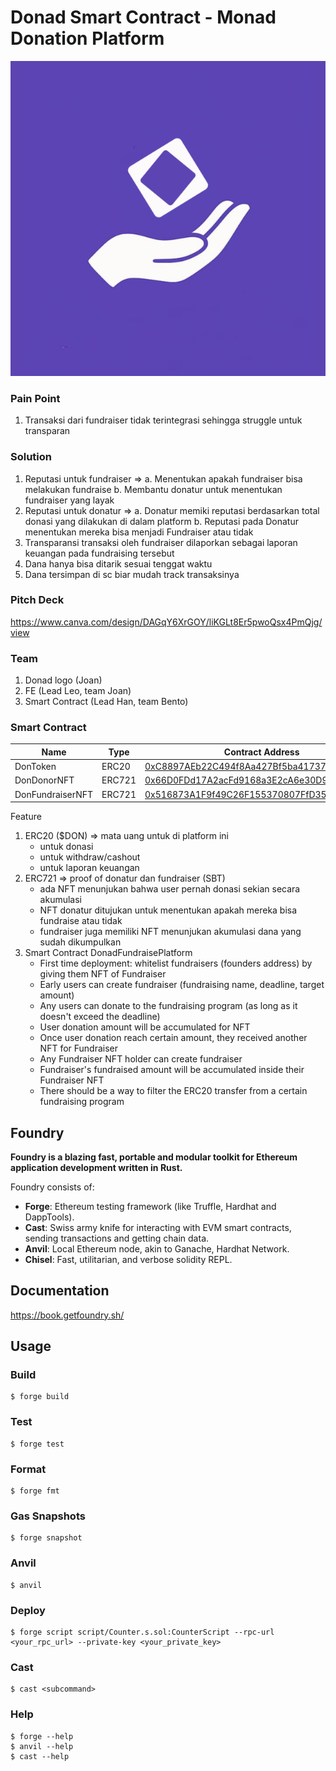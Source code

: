 # Donad Smart Contract - Monad Donation Platform

![./img/logo_center.webp](./img/logo_center.webp)

### Pain Point

1. Transaksi dari fundraiser tidak terintegrasi sehingga struggle untuk transparan

### Solution

1. Reputasi untuk fundraiser => 
    a. Menentukan apakah fundraiser bisa melakukan fundraise
    b. Membantu donatur untuk menentukan fundraiser yang layak
2. Reputasi untuk donatur =>
    a. Donatur memiki reputasi berdasarkan total donasi yang dilakukan di dalam platform
    b. Reputasi pada Donatur menentukan mereka bisa menjadi Fundraiser atau tidak
3. Transparansi transaksi oleh fundraiser dilaporkan sebagai laporan keuangan pada fundraising tersebut
4. Dana hanya bisa ditarik sesuai tenggat waktu
5. Dana tersimpan di sc biar mudah track transaksinya

### Pitch Deck

https://www.canva.com/design/DAGqY6XrGOY/liKGLt8Er5pwoQsx4PmQjg/view

### Team

1. Donad logo (Joan)
2. FE (Lead Leo, team Joan)
3. Smart Contract (Lead Han, team Bento)

### Smart Contract

| Name        | Type   | Contract Address |  
| ----------- | ------ | ---------------- |
| DonToken    | ERC20  | [0xC8897AEb22C494f8Aa427Bf5ba41737Bc29449BC](https://testnet.monadexplorer.com/address/0xC8897AEb22C494f8Aa427Bf5ba41737Bc29449BC) |
| DonDonorNFT | ERC721 | [0x66D0FDd17A2acFd9168a3E2cA6e30D99DEd58eC3](https://testnet.monadexplorer.com/address/0x66D0FDd17A2acFd9168a3E2cA6e30D99DEd58eC3)
| DonFundraiserNFT | ERC721 | [0x516873A1F9f49C26F155370807FfD3519C35aDb4](https://testnet.monadexplorer.com/address/0x516873A1F9f49C26F155370807FfD3519C35aDb4)

Feature
1. ERC20 ($DON) => mata uang untuk di platform ini
    - untuk donasi
    - untuk withdraw/cashout
    - untuk laporan keuangan
2. ERC721 => proof of donatur dan fundraiser (SBT)
    - ada NFT menunjukan bahwa user pernah donasi sekian secara akumulasi
    - NFT donatur ditujukan untuk menentukan apakah mereka bisa fundraise atau tidak
    - fundraiser juga memiliki NFT menunjukan akumulasi dana yang sudah dikumpulkan
3. Smart Contract DonadFundraisePlatform
    - First time deployment: whitelist fundraisers (founders address) by giving them NFT of Fundraiser
    - Early users can create fundraiser (fundraising name, deadline, target amount)
    - Any users can donate to the fundraising program (as long as it doesn't exceed the deadline)
    - User donation amount will be accumulated for NFT
    - Once user donation reach certain amount, they received another NFT for Fundraiser
    - Any Fundraiser NFT holder can create fundraiser
    - Fundraiser's fundraised amount will be accumulated inside their Fundraiser NFT
    - There should be a way to filter the ERC20 transfer from a certain fundraising program

## Foundry

**Foundry is a blazing fast, portable and modular toolkit for Ethereum application development written in Rust.**

Foundry consists of:

-   **Forge**: Ethereum testing framework (like Truffle, Hardhat and DappTools).
-   **Cast**: Swiss army knife for interacting with EVM smart contracts, sending transactions and getting chain data.
-   **Anvil**: Local Ethereum node, akin to Ganache, Hardhat Network.
-   **Chisel**: Fast, utilitarian, and verbose solidity REPL.

## Documentation

https://book.getfoundry.sh/

## Usage

### Build

```shell
$ forge build
```

### Test

```shell
$ forge test
```

### Format

```shell
$ forge fmt
```

### Gas Snapshots

```shell
$ forge snapshot
```

### Anvil

```shell
$ anvil
```

### Deploy

```shell
$ forge script script/Counter.s.sol:CounterScript --rpc-url <your_rpc_url> --private-key <your_private_key>
```

### Cast

```shell
$ cast <subcommand>
```

### Help

```shell
$ forge --help
$ anvil --help
$ cast --help
```
